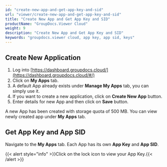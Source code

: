 ```yaml
---
id: "create-new-app-and-get-app-key-and-sid"
url: "viewer/create-new-app-and-get-app-key-and-sid"
title: "Create New App and Get App Key and SID"
productName: "GroupDocs.Viewer Cloud"
weight: 9
description: "Create New App and Get App Key and SID"
keywords: "groupdocs.viewer cloud, app key, app sid, keys"
---
```


## Create New Application

1. Log into [https://dashboard.groupdocs.cloud/](https://dashboard.groupdocs.cloud/#/)
2. Click on **My Apps** tab.
3. A default App already exists under **Manage My Apps** tab, you can simply use it.
4. If you want to create a new application, click on **Create New App** button.
5. Enter details for new App and then click on **Save** button.

A new App has been created with storage quota of 500 MB. You can view newly created app under **My Apps** tab.

## Get App Key and App SID

Navigate to the **My Apps** tab. Each App has its own **App Key** and **App SID**.

{{< alert style="info" >}}Click on the lock icon to view your App Key.{{< /alert >}}
